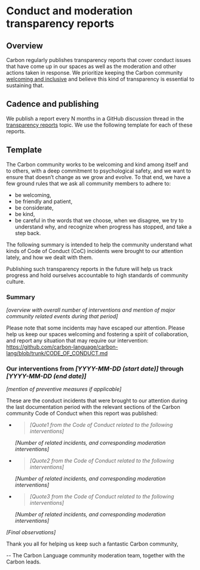 # Conduct and moderation transparency reports

<!--
Part of the Carbon Language project, under the Apache License v2.0 with LLVM
Exceptions. See /LICENSE for license information.
SPDX-License-Identifier: Apache-2.0 WITH LLVM-exception
-->

## Overview

Carbon regularly publishes transparency reports that cover conduct issues that
have come up in our spaces as well as the moderation and other actions taken in
response. We prioritize keeping the Carbon community [welcoming and inclusive]()
and believe this kind of transparency is essential to sustaining that.

## Cadence and publishing

We publish a report every N months in a GitHub discussion thread in the
[transparency reports](https://github.com/carbon-language/carbon-lang/discussions/categories/transparency-reports)
topic. We use the following template for each of these reports.

## Template

The Carbon community works to be welcoming and kind among itself and to others,
with a deep commitment to psychological safety, and we want to ensure that
doesn’t change as we grow and evolve. To that end, we have a few ground rules
that we ask all community members to adhere to:

-   be welcoming,
-   be friendly and patient,
-   be considerate,
-   be kind,
-   be careful in the words that we choose, when we disagree, we try to
    understand why, and recognize when progress has stopped, and take a step
    back.

The following summary is intended to help the community understand what kinds of
Code of Conduct (CoC) incidents were brought to our attention lately, and how we
dealt with them.

Publishing such transparency reports in the future will help us track progress
and hold ourselves accountable to high standards of community culture.

### Summary

_[overview with overall number of interventions and mention of major community
related events during that period]_

Please note that some incidents may have escaped our attention. Please help us
keep our spaces welcoming and fostering a spirit of collaboration, and report
any situation that may require our intervention:
https://github.com/carbon-language/carbon-lang/blob/trunk/CODE_OF_CONDUCT.md

### Our interventions from _[YYYY-MM-DD (start date)]_ through _[YYYY-MM-DD (end date)]_

_[mention of preventive measures if applicable]_

These are the conduct incidents that were brought to our attention during the
last documentation period with the relevant sections of the Carbon community
Code of Conduct when this report was published:

-   > _[Quote1 from the Code of Conduct related to the following interventions]_

    _[Number of related incidents, and corresponding moderation interventions]_

-   > _[Quote2 from the Code of Conduct related to the following interventions]_

    _[Number of related incidents, and corresponding moderation interventions]_

-   > _[Quote3 from the Code of Conduct related to the following interventions]_

    _[Number of related incidents, and corresponding moderation interventions]_

_[Final observations]_

Thank you all for helping us keep such a fantastic Carbon community,

-- The Carbon Language community moderation team, together with the Carbon
leads.
